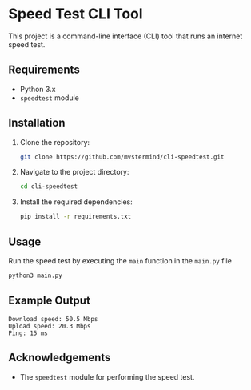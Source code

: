 # Speed Test CLI Tool

This project is a command-line interface (CLI) tool that runs an internet speed test.

## Requirements

- Python 3.x
- `speedtest` module 

## Installation

1. Clone the repository:
   ```sh
   git clone https://github.com/mvstermind/cli-speedtest.git
   ```
2. Navigate to the project directory:
   ```sh
   cd cli-speedtest
   ```
3. Install the required dependencies:
   ```sh
   pip install -r requirements.txt
   ```

## Usage

Run the speed test by executing the `main` function in the `main.py` file 

```sh
python3 main.py
```

## Example Output

```
Download speed: 50.5 Mbps
Upload speed: 20.3 Mbps
Ping: 15 ms
```
## Acknowledgements

- The `speedtest` module for performing the speed test.

